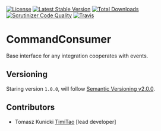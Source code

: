 [![License](https://poser.pugx.org/aggrego/command-consumer/license.svg)](https://packagist.org/packages/aggrego/command-consumer)
[![Latest Stable Version](https://poser.pugx.org/aggrego/command-consumer/v/stable.svg)](https://packagist.org/packages/aggrego/command-consumer)
[![Total Downloads](https://poser.pugx.org/aggrego/command-consumer/downloads.svg)](https://packagist.org/packages/aggrego/command-consumer)
[![Scrutinizer Code Quality](https://scrutinizer-ci.com/g/aggrego/eventconsumer/badges/quality-score.png?b=master)](https://scrutinizer-ci.com/g/aggrego/eventconsumer/?branch=master)
[![Travis](https://travis-ci.org/Aggrego/CommandConsumer.svg?branch=master)](https://travis-ci.org/Aggrego/CommandConsumer/builds)

# CommandConsumer

Base interface for any integration cooperates with events.

## Versioning
 
Staring version ``1.0.0``, will follow [Semantic Versioning v2.0.0](http://semver.org/spec/v2.0.0.html).

## Contributors

* Tomasz Kunicki [TimiTao](http://github.com/timiTao) [lead developer]